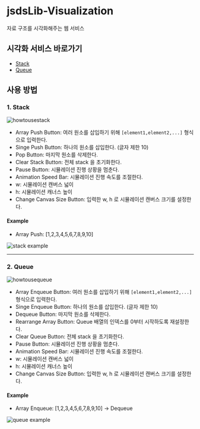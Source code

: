# jsdsLib-Visualization
자료 구조를 시각화해주는 웹 서비스

## 시각화 서비스 바로가기
- [Stack](https://codemcd.github.io/jsdsLib-Visualization/StackArray.html)
- [Queue](https://codemcd.github.io/jsdsLib-Visualization/QueueArray.html)

## 사용 방법
### 1. Stack

![howtousestack](https://user-images.githubusercontent.com/34755287/50573305-e83da680-0e14-11e9-9636-2b5c39f2b67a.JPG)

- Array Push Button: 여러 원소를 삽입하기 위해 ```[element1,element2,...]``` 형식으로 입력한다.
- Singe Push Button: 하나의 원소를 삽입한다. (글자 제한 10)
- Pop Button: 마지막 원소를 삭제한다.
- Clear Stack Button: 전체 stack 을 초기화한다.
- Pause Button: 시뮬레이션 진행 상황을 멈춘다.
- Animation Speed Bar: 시뮬레이션 진행 속도를 조절한다.
- w: 시뮬레이션 캔버스 넓이
- h: 시뮬레이션 캐너스 높이
- Change Canvas Size Button: 입력한 w, h 로 시뮬레이션 캔버스 크기를 설정한다.

#### Example
- Array Push: [1,2,3,4,5,6,7,8,9,10]

![stack example](https://user-images.githubusercontent.com/34755287/50573307-e8d63d00-0e14-11e9-81cc-4e5b447d0aed.JPG)

---

### 2. Queue

![howtousequeue](https://user-images.githubusercontent.com/34755287/50573304-e83da680-0e14-11e9-8be1-845130f00084.JPG)

- Array Enqueue Button: 여러 원소를 삽입하기 위해 ```[element1,element2,...]``` 형식으로 입력한다.
- Singe Enqueue Button: 하나의 원소를 삽입한다. (글자 제한 10)
- Dequeue Button: 마지막 원소를 삭제한다.
- Rearrange Array Button: Queue 배열의 인덱스를 0부터 시작하도록 재설정한다.
- Clear Queue Button: 전체 stack 을 초기화한다.
- Pause Button: 시뮬레이션 진행 상황을 멈춘다.
- Animation Speed Bar: 시뮬레이션 진행 속도를 조절한다.
- w: 시뮬레이션 캔버스 넓이
- h: 시뮬레이션 캐너스 높이
- Change Canvas Size Button: 입력한 w, h 로 시뮬레이션 캔버스 크기를 설정한다.

#### Example
- Array Enqueue: [1,2,3,4,5,6,7,8,9,10] -> Dequeue

![queue example](https://user-images.githubusercontent.com/34755287/50573306-e8d63d00-0e14-11e9-8acf-d6a2b56b7f74.JPG)
